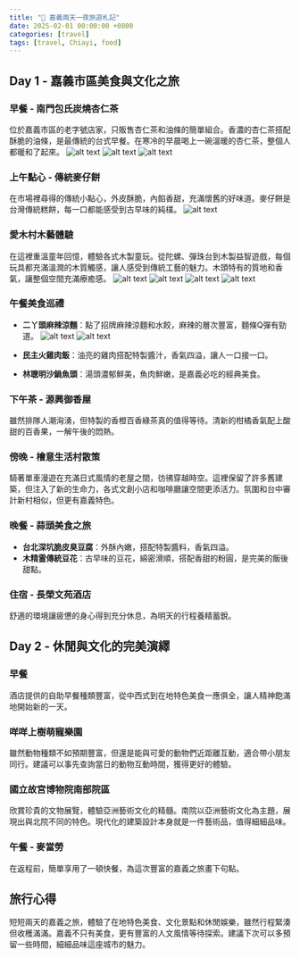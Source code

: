 ```yaml
---
title: "📍 嘉義兩天一夜旅遊札記"
date: 2025-02-01 00:00:00 +0800
categories: [travel]
tags: [travel, Chiayi, food]
---
```


## Day 1 - 嘉義市區美食與文化之旅

### 早餐 - 南門包氏炭燒杏仁茶
位於嘉義市區的老字號店家，只販售杏仁茶和油條的簡單組合。香濃的杏仁茶搭配酥脆的油條，是最傳統的台式早餐。在寒冷的早晨喝上一碗溫暖的杏仁茶，整個人都暖和了起來。
![alt text](../assets/img/2025-02-01/IMG_4076.JPG)
![alt text](../assets/img/2025-02-01/IMG_4078.JPG)
![alt text](../assets/img/2025-02-01/IMG_4080.JPG)

### 上午點心 - 傳統麥仔餅
在市場裡尋得的傳統小點心，外皮酥脆，內餡香甜，充滿懷舊的好味道。麥仔餅是台灣傳統糕餅，每一口都能感受到古早味的純樸。
![alt text](../assets/img/2025-02-01/IMG_4081.JPG)

### 愛木村木藝體驗
在這裡重溫童年回憶，體驗各式木製童玩。從陀螺、彈珠台到木製益智遊戲，每個玩具都充滿溫潤的木質觸感，讓人感受到傳統工藝的魅力。木頭特有的質地和香氣，讓整個空間充滿療癒感。
![alt text](../assets/img/2025-02-01/IMG_4083.JPG) 
![alt text](../assets/img/2025-02-01/IMG_4086.JPG) 
![alt text](../assets/img/2025-02-01/IMG_4090.JPG) 
![alt text](../assets/img/2025-02-01/IMG_4093.JPG)

### 午餐美食巡禮
- **二丫頭麻辣涼麵**：點了招牌麻辣涼麵和水餃，麻辣的層次豐富，麵條Q彈有勁道。
![alt text](../assets/img/2025-02-01/IMG_4098.JPG) 
![alt text](../assets/img/2025-02-01/IMG_4099.JPG)

- **民主火雞肉飯**：油亮的雞肉搭配特製醬汁，香氣四溢，讓人一口接一口。


- **林聰明沙鍋魚頭**：湯頭濃郁鮮美，魚肉鮮嫩，是嘉義必吃的經典美食。

### 下午茶 - 源興御香屋
雖然排隊人潮洶湧，但特製的香橙百香綠茶真的值得等待。清新的柑橘香氣配上酸甜的百香果，一解午後的悶熱。

### 傍晚 - 檜意生活村散策
騎著單車漫遊在充滿日式風情的老屋之間，彷彿穿越時空。這裡保留了許多舊建築，但注入了新的生命力，各式文創小店和咖啡廳讓空間更添活力。氛圍和台中審計新村相似，但更有嘉義特色。

### 晚餐 - 蒜頭美食之旅
- **台北深坑脆皮臭豆腐**：外酥內嫩，搭配特製醬料，香氣四溢。
- **木精霊傳統豆花**：古早味的豆花，綿密滑順，搭配香甜的粉圓，是完美的飯後甜點。

### 住宿 - 長榮文苑酒店
舒適的環境讓疲憊的身心得到充分休息，為明天的行程養精蓄銳。

## Day 2 - 休閒與文化的完美演繹

### 早餐
酒店提供的自助早餐種類豐富，從中西式到在地特色美食一應俱全，讓人精神飽滿地開始新的一天。

### 咩咩上樹萌寵樂園
雖然動物種類不如預期豐富，但還是能與可愛的動物們近距離互動，適合帶小朋友同行。建議可以事先查詢當日的動物互動時間，獲得更好的體驗。

### 國立故宮博物院南部院區
欣賞珍貴的文物展覽，體驗亞洲藝術文化的精髓。南院以亞洲藝術文化為主題，展現出與北院不同的特色。現代化的建築設計本身就是一件藝術品，值得細細品味。

### 午餐 - 麥當勞
在返程前，簡單享用了一頓快餐，為這次豐富的嘉義之旅畫下句點。

## 旅行心得
短短兩天的嘉義之旅，體驗了在地特色美食、文化景點和休閒娛樂，雖然行程緊湊但收穫滿滿。嘉義不只有美食，更有豐富的人文風情等待探索。建議下次可以多預留一些時間，細細品味這座城市的魅力。